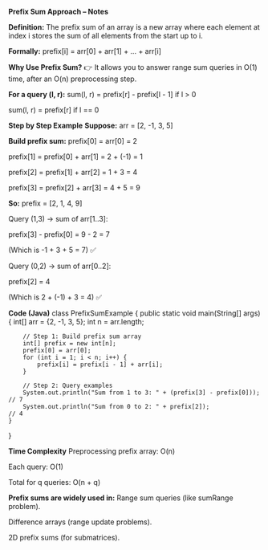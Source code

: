 **Prefix Sum Approach – Notes**

**Definition:**
The prefix sum of an array is a new array where each element at index i stores the sum of all elements from the start up to i.

**Formally:**
prefix[i] = arr[0] + arr[1] + ... + arr[i]

**Why Use Prefix Sum?**
👉 It allows you to answer range sum queries in O(1) time, after an O(n) preprocessing step.

**For a query (l, r):**
sum(l, r) = prefix[r] - prefix[l - 1] if l > 0

sum(l, r) = prefix[r] if l == 0

**Step by Step Example**
**Suppose:**
arr = [2, -1, 3, 5]

**Build prefix sum:**
prefix[0] = arr[0] = 2

prefix[1] = prefix[0] + arr[1] = 2 + (-1) = 1

prefix[2] = prefix[1] + arr[2] = 1 + 3 = 4

prefix[3] = prefix[2] + arr[3] = 4 + 5 = 9

**So:**
prefix = [2, 1, 4, 9]

Query (1,3) → sum of arr[1..3]:

prefix[3] - prefix[0] = 9 - 2 = 7

(Which is -1 + 3 + 5 = 7) ✅

Query (0,2) → sum of arr[0..2]:

prefix[2] = 4

(Which is 2 + (-1) + 3 = 4) ✅

**Code (Java)**
class PrefixSumExample {
public static void main(String[] args) {
int[] arr = {2, -1, 3, 5};
int n = arr.length;

        // Step 1: Build prefix sum array
        int[] prefix = new int[n];
        prefix[0] = arr[0];
        for (int i = 1; i < n; i++) {
            prefix[i] = prefix[i - 1] + arr[i];
        }

        // Step 2: Query examples
        System.out.println("Sum from 1 to 3: " + (prefix[3] - prefix[0])); // 7
        System.out.println("Sum from 0 to 2: " + prefix[2]);              // 4
    }

}

**Time Complexity**
Preprocessing prefix array: O(n)

Each query: O(1)

Total for q queries: O(n + q)

**Prefix sums are widely used in:**
Range sum queries (like sumRange problem).

Difference arrays (range update problems).

2D prefix sums (for submatrices).
